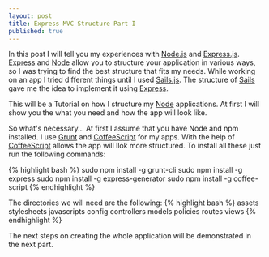 ```yaml
---
layout: post
title: Express MVC Structure Part I
published: true
---
```


In this post I will tell you my experiences with [Node.js][2] and [Express.js][1].
[Express][1] and [Node][2] allow you to structure your application in various ways,
so I was trying to find the best structure that fits my needs.
While working on an app I tried different things until I used [Sails.js][3].
The structure of [Sails][3] gave me the idea to implement it using [Express][1].

This will be a Tutorial on how I structure my [Node][2] applications. At first I will
show you the what you need and how the app will look like.

So what's necessary... At first I assume that you have Node and npm installed.
I use [Grunt][4] and [CoffeeScript][5] for my apps. With the help of [CoffeeScript][5]
allows the app will llok more structured. To install all these just run the following commands:

{% highlight bash %}
sudo npm install -g grunt-cli
sudo npm install -g express
sudo npm install -g express-generator
sudo npm install -g coffee-script
{% endhighlight %}

The directories we will need are the following:
{% highlight bash %}
assets
  stylesheets
  javascripts
config
controllers
models
policies
routes
views
{% endhighlight %}

The next steps on creating the whole application will be demonstrated in the next part.

[1]: http://expressjs.com/
[2]: https://nodejs.org/
[3]: http://sailsjs.org/#!/
[4]: http://gruntjs.com/
[5]: http://coffeescript.org/
